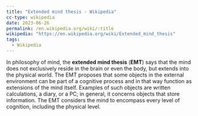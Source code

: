 ```yaml
---
title: "Extended mind thesis - Wikipedia"
cc-type: wikipedia
date: 2023-06-26
permalink: /en.wikipedia.org/wiki/:title
wikipedia: "https://en.wikipedia.org/wiki/Extended_mind_thesis"
tags:
  - Wikipedia
---
```

In philosophy of mind, the **extended mind thesis** (**EMT**) says that the mind does not exclusively reside in the brain or even the body, but extends into the physical world. The EMT proposes that some objects in the external environment can be part of a cognitive process and in that way function as extensions of the mind itself. Examples of such objects are written calculations, a diary, or a PC; in general, it concerns objects that store information. The EMT considers the mind to encompass every level of cognition, including the physical level.